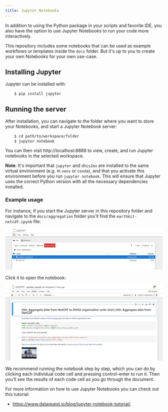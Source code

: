 ```yaml
---
title: Jupyter Notebooks
---
```


In addition to using the Python package in your scripts and favorite IDE, you also have the option to use Jupyter Notebooks to run your code more interactively. 

This repository includes some notebooks that can be used as example workflows or templates inside the `docs` folder. But it's up to you to create your own Notebooks for your own use-case. 

## Installing Jupyter

Jupyter can be installed with:

        $ pip install jupyter

## Running the server

After installation, you can navigate to the folder where you want to store your Notebooks, and start a Jupyter Notebook server:

        $ cd path/to/workspace/folder
        $ jupyter notebook

You can then visit http://localhost:8888 to view, create, and run Jupyter notebooks in the selected workspace. 

**Note**: It's important that `jupyter` and `dhis2eo` are installed to the same virtual environment (e.g. in `venv` or `conda`), and that you activate this environment before you run `jupyter notebook`. This will ensure that Jupyter uses the correct Python version with all the necessary dependencies installed. 

### Example usage

For instance, if you start the Jupyter server in this repository folder and navigate to the `docs/aggregation` folder you'll find the `earthkit-netcdf.ipynb` file: 

![Screenshot of browsing files in Jupyter](./images/jupyter-browse.png)

Click it to open the notebook: 

![Screenshot of a Jupyter Notebook](./images/jupyter-notebook.png)

We recommend running the notebook step by step, which you can do by clicking each individual code cell and pressing control-enter to run it. Then you'll see the results of each code cell as you go through the document. 

For more information on how to use Jupyter Notebooks you can check out this tutorial: 

- https://www.dataquest.io/blog/jupyter-notebook-tutorial/. 
